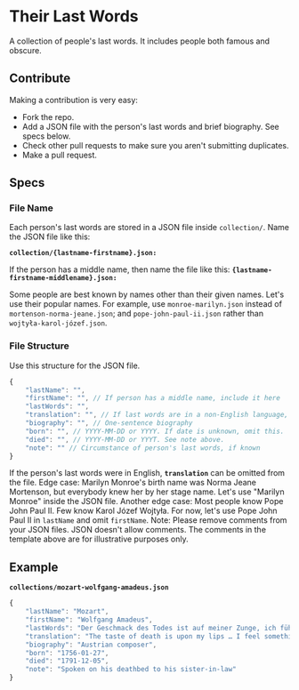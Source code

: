 # Their Last Words
A collection of people's last words. It includes people both famous and obscure.


## Contribute
Making a contribution is very easy:
- Fork the repo.
- Add a JSON file with the person's last words and brief biography. See specs below.
- Check other pull requests to make sure you aren't submitting duplicates.
- Make a pull request.


## Specs
### File Name
Each person's last words are stored in a JSON file inside `collection/`. Name the JSON file like this:

**`collection/{lastname-firstname}.json:`**

If the person has a middle name, then name the file like this: **`{lastname-firstname-middlename}.json:`**

Some people are best known by names other than their given names. Let's use their popular names. For example, use `monroe-marilyn.json` instead of `mortenson-norma-jeane.json`; and `pope-john-paul-ii.json` rather than `wojtyła-karol-józef.json`.

### File Structure
Use this structure for the JSON file.

```js
{
	"lastName": "",
	"firstName": "", // If person has a middle name, include it here
	"lastWords": "",
	"translation": "", // If last words are in a non-English language, include English translation
	"biography": "", // One-sentence biography
	"born": "", // YYYY-MM-DD or YYYY. If date is unknown, omit this.
	"died": "", // YYYY-MM-DD or YYYT. See note above.
	"note": "" // Circumstance of person's last words, if known
}
```
If the person's last words were in English, **`translation`** can be omitted from the file.
Edge case: Marilyn Monroe's birth name was Norma Jeane Mortenson, but everybody knew her by her stage name. Let's use "Marilyn Monroe" inside the JSON file.
Another edge case: Most people know Pope John Paul II. Few know Karol Józef Wojtyła. For now, let's use Pope John Paul II in `lastName` and omit `firstName`.
Note: Please remove comments from your JSON files. JSON doesn't allow comments. The comments in the template above are for illustrative purposes only.

## Example 
**`collections/mozart-wolfgang-amadeus.json`**

```js
{
	"lastName": "Mozart",
	"firstName": "Wolfgang Amadeus",
	"lastWords": "Der Geschmack des Todes ist auf meiner Zunge, ich fühle etwas, das nicht von dieser Welt ist.",
	"translation": "The taste of death is upon my lips … I feel something, that is not of this earth.",
	"biography": "Austrian composer",
	"born": "1756-01-27",
	"died": "1791-12-05",
	"note": "Spoken on his deathbed to his sister-in-law"
}
```